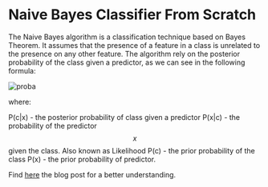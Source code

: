 # Naive Bayes Classifier From Scratch

The Naive Bayes algorithm is a classification technique based on Bayes Theorem. It assumes that the presence of a feature in a class is unrelated to the presence on any other feature. The algorithm rely on the posterior probability of the class given a predictor, as we can see in the following formula:

![proba](https://bit.ly/2CKbbtQ)

where:

P(c\|x) - the posterior probability of class given a predictor
P(x\|c) - the probability of the predictor $$x$$ given the class. Also known as Likelihood
P(c) - the prior probability of the class
P(x) - the prior probability of predictor.

Find [here](https://medium.com/@doina.jitoreanu/naive-bayes-classifier-from-scratch-fcfad8f145a2) the blog post for a better understanding.